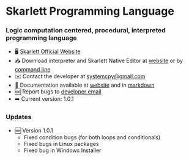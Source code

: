 # Skarlett Programming Language


### Logic computation centered, procedural, interpreted programming language

*   🖥️  [Skarlett Official Website](http://skarlett-language.github.io/)
*   📥  Download interpreter and Skarlett Native Editor at [website](https://skarlett-language.github.io) or by [command line](https://github.com/skarlett.language/SkarlettDownloads)
*   ✉️  Contact the developer at [systemcpy@gmail.com](mailto:systemcpy@gmail.com)
*   📄  Documentation available at [website](http://skarlett-language.github.io/) and in [markdown](https://github.com/skarlett-language/SkarlettDocumentation#readme)
*   🆘  Report bugs to [developer email](mailto:systemcpy@gmail.com)
*   ➡️  Current version: 1.0.1


### Updates
  * 🆕 Version 1.0.1
    * Fixed condition bugs (for both loops and conditionals)
    * Fixed bugs in Linux packages  
    * Fixed bug in Windows Installer 
